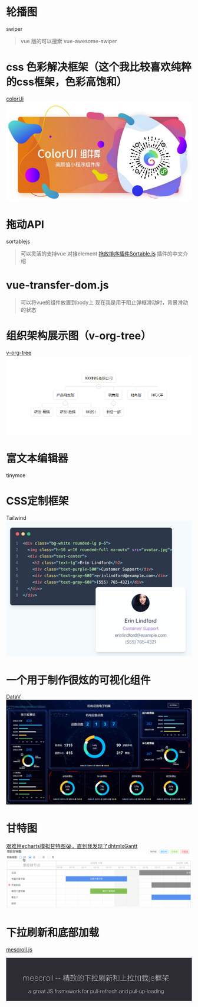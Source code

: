 # 轮播图
swiper
>vue 版的可以搜索  vue-awesome-swiper

# css 色彩解决框架（这个我比较喜欢纯粹的css框架，色彩高饱和）
[colorUi](https://github.com/weilanwl/ColorUI)
![](/assets/1.jpg)

# 拖动API
sortablejs
> 可以灵活的支持vue 对接element
[拖放排序插件Sortable.js](https://segmentfault.com/a/1190000008209715)
>插件的中文介绍

# vue-transfer-dom.js
> 可以将vue的组件放置到body上
> 现在我是用于阻止弹框滑动时，背景滑动的状态

# 组织架构展示图（v-org-tree）
[v-org-tree](https://github.com/lison16/v-org-tree)
![](assets/2020-01-15-10-01-00.png)

# 富文本编辑器
tinymce

# CSS定制框架
Tailwind 
![](assets/2020-03-07-11-48-15.png)

# 一个用于制作很炫的可视化组件
[DataV](https://github.com/DataV-Team/DataV)
![](assets/2020-04-23-14-24-22.png)

# 甘特图
[艰难用echarts模拟甘特图😭，直到我发现了dhtmlxGantt](https://juejin.im/post/5e7ffd56f265da794e526102)
![](assets/2020-04-23-14-31-36.png)

# 下拉刷新和底部加载
[mescroll.js](http://www.mescroll.com/index.html)

![](assets/2020-05-22-14-36-27.png)